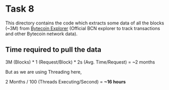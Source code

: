 # Task 8

This directory contains the code which extracts some data of all the blocks (~3M) from 
[Bytecoin Explorer](https://explorer.bytecoin.org) 
(Official BCN explorer to track transactions and other Bytecoin network data).


## Time required to pull the data

3M (Blocks) * 1 (Request/Block) * 2s (Avg. Time/Request) = ~2 months

But as we are using Threading here,

2 Months / 100 (Threads Executing/Second) = **~16 hours**
